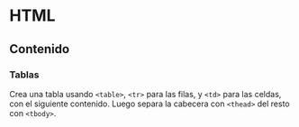 # HTML
## Contenido

### Tablas

Crea una tabla usando `<table>`, `<tr>` para las filas, y `<td>` para las celdas, con el siguiente contenido. Luego separa la cabecera con `<thead>` del resto con `<tbody>`.

<div class="codepen" data-prefill data-height="250" data-theme-id="light" data-default-tab="html,result" data-editable="true" style="opacity:0">
<pre data-lang="html">
| Tipo       | Elementos     |
|------------|---------------|
| Título     | h1, ... , h6  |
| Párrafo    | p             |
| Listas     | ul, ol, li    |
| Tablas     | table, tr, td |
| Separador  | hr            |
</pre>
</div>
